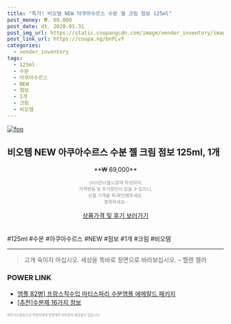 ```yaml
--- 
title: "특가! 비오템 NEW 아쿠아수르스 수분 젤 크림 점보 125ml" 
post_money: ₩. 69,000 
post_date: dt. 2020.01.31 
post_img_url: https://static.coupangcdn.com/image/vendor_inventory/images/2018/06/11/0/1/a2b7a671-486a-4514-8e31-b55fd8403530.jpg 
post_link_url: https://coupa.ng/bnFLvf 
categories: 
  - vendor_inventory 
tags: 
  - 125ml 
  - 수분 
  - 아쿠아수르스 
  - NEW 
  - 점보 
  - 1개 
  - 크림 
  - 비오템 
--- 
```

[![foo](https://static.coupangcdn.com/image/vendor_inventory/images/2018/06/11/0/1/a2b7a671-486a-4514-8e31-b55fd8403530.jpg)](https://coupa.ng/bnFLvf) 

## 비오템 NEW 아쿠아수르스 수분 젤 크림 점보 125ml, 1개 
<p style="text-align: center;">**₩ 69,000**</p> 
<p style="text-align: center;"><span style="color: #898c8f; font-family: Georgia,Times,serif; font-size: 0.75em;">2020년01월31일에 작성되어, <br>가격변동 및 추가할인이 있을 수 있으니,<br> 상품 가격을 꼭!확인해주세요.<br>행복하세요~</span> 
</p>	 
<div markdown="0" style="text-align: center;"><a href="https://coupa.ng/bnFLvf" class="btn btn--success">상품가격 및 후기 보러가기</a></div> 
<br><br> 
  #125ml #수분 #아쿠아수르스 #NEW #점보 #1개 #크림 #비오템 
<hr> 

> 고개 숙이지 마십시오. 세상을 똑바로 정면으로 바라보십시오. – 헬렌 켈러 


### POWER LINK

* <a href="https://blog.naver.com/sakai111/221785229466" target="_blank">앰플 82병] 프랑스직수입 마티스파리 수분앰플 에메랄드 패키지</a>
* <a href="https://blog.naver.com/fasyy4321/221790806140" target="_blank">[추천]수분제 16가지 정보</a>

<span style="color: #898c8f; font-family: Georgia,Times,serif; font-size: 0.55em;">파트너스활동으로 작성자에게 일정액의 커미션이 제공될수 있습니다.</span> 
